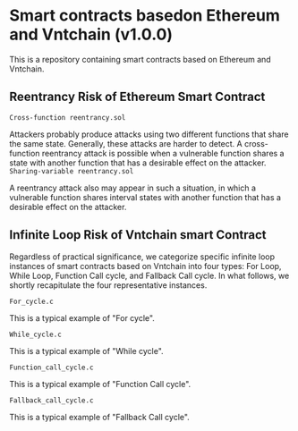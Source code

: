# Smart contracts basedon Ethereum and Vntchain (v1.0.0)
This is a repository containing smart contracts based on Ethereum and Vntchain.

## Reentrancy Risk of Ethereum Smart Contract

`Cross-function reentrancy.sol`

Attackers probably produce attacks using two different functions that share the same state. Generally, these attacks are harder to detect. A cross-function reentrancy attack is possible when a vulnerable function shares a state with another function that has a desirable effect on the attacker.
 
`Sharing-variable reentrancy.sol`

A reentrancy attack also may appear in such a situation, in which a vulnerable function shares interval states with another function that has a desirable effect on the attacker.

## Infinite Loop Risk of Vntchain smart Contract

Regardless of practical significance, we categorize specific infinite loop instances of smart contracts based on Vntchain into four types: For Loop, While Loop, Function Call cycle, and Fallback Call cycle. In what follows, we shortly recapitulate the four representative instances.

`For_cycle.c`

This is a typical example of "For cycle".

`While_cycle.c`

This is a typical example of "While cycle".

`Function_call_cycle.c`

This is a typical example of "Function Call cycle".

`Fallback_call_cycle.c`

This is a typical example of "Fallback Call cycle".


